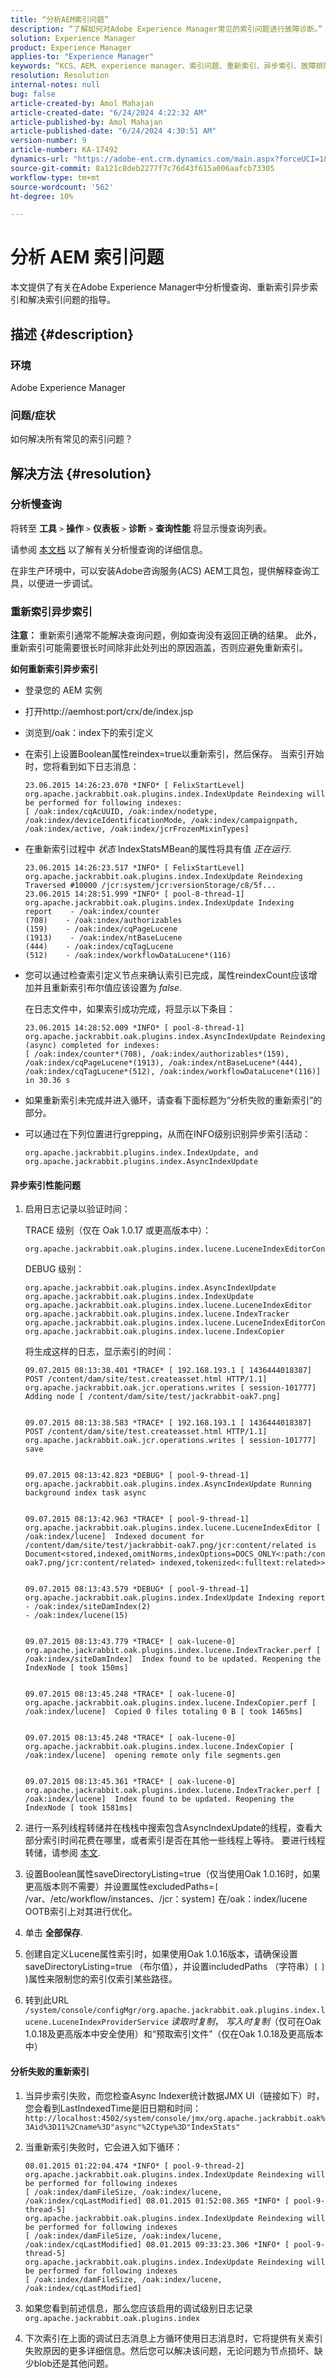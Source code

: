 ```yaml
---
title: “分析AEM索引问题”
description: “了解如何对Adobe Experience Manager常见的索引问题进行故障诊断。”
solution: Experience Manager
product: Experience Manager
applies-to: "Experience Manager"
keywords: “KCS、AEM、experience manager、索引问题、重新索引、异步索引、故障排除”
resolution: Resolution
internal-notes: null
bug: false
article-created-by: Amol Mahajan
article-created-date: "6/24/2024 4:22:32 AM"
article-published-by: Amol Mahajan
article-published-date: "6/24/2024 4:30:51 AM"
version-number: 9
article-number: KA-17492
dynamics-url: "https://adobe-ent.crm.dynamics.com/main.aspx?forceUCI=1&pagetype=entityrecord&etn=knowledgearticle&id=2bb9855b-e131-ef11-8409-00224809adb3"
source-git-commit: 8a121c8deb2277f7c76d43f615a006aafcb73305
workflow-type: tm+mt
source-wordcount: '562'
ht-degree: 10%

---
```


# 分析 AEM 索引问题


本文提供了有关在Adobe Experience Manager中分析慢查询、重新索引异步索引和解决索引问题的指导。

## 描述 {#description}


### 环境

Adobe Experience Manager



### 问题/症状

如何解决所有常见的索引问题？


## 解决方法 {#resolution}


### 分析慢查询

将转至 <b>工具</b> `>`  <b>操作</b> `>`  <b>仪表板</b> `>`  <b>诊断</b> `>`  <b>查询性能</b> 将显示慢查询列表。

请参阅 [本文档](https://docs.adobe.com/docs/en/aem/6-2/deploy/platform/queries-and-indexing.html#Troubleshooting%20indexing%20issues) 以了解有关分析慢查询的详细信息。

在非生产环境中，可以安装Adobe咨询服务(ACS) AEM工具包，提供解释查询工具，以便进一步调试。

### 重新索引异步索引

<b>注意：</b> 重新索引通常不能解决查询问题，例如查询没有返回正确的结果。 此外，重新索引可能需要很长时间除非此处列出的原因涵盖，否则应避免重新索引。

<b>如何重新索引异步索引</b>

- 登录您的 AEM 实例
- 打开http://aemhost:port/crx/de/index.jsp
- 浏览到/oak：index下的索引定义
- 在索引上设置Boolean属性reindex=true以重新索引，然后保存。 当索引开始时，您将看到如下日志消息：


  ```
  23.06.2015 14:26:23.070 *INFO* [ FelixStartLevel] 
  org.apache.jackrabbit.oak.plugins.index.IndexUpdate Reindexing will be performed for following indexes: 
  [ /oak:index/cqAcUUID, /oak:index/nodetype, /oak:index/deviceIdentificationMode, /oak:index/campaignpath, /oak:index/active, /oak:index/jcrFrozenMixinTypes]
  ```


- 在重新索引过程中 *状态* IndexStatsMBean的属性将具有值 *正在运行*.


  ```
  23.06.2015 14:26:23.517 *INFO* [ FelixStartLevel] 
  org.apache.jackrabbit.oak.plugins.index.IndexUpdate Reindexing Traversed #10000 /jcr:system/jcr:versionStorage/c8/5f...
  23.06.2015 14:28:51.999 *INFO* [ pool-8-thread-1]  org.apache.jackrabbit.oak.plugins.index.IndexUpdate Indexing
  report    - /oak:index/counter
  (708)    - /oak:index/authorizables
  (159)    - /oak:index/cqPageLucene
  (1913)    - /oak:index/ntBaseLucene
  (444)    - /oak:index/cqTagLucene
  (512)    - /oak:index/workflowDataLucene*(116)
  ```


- 您可以通过检查索引定义节点来确认索引已完成，属性reindexCount应该增加并且重新索引布尔值应该设置为 *false*.


  在日志文件中，如果索引成功完成，将显示以下条目：


  ```
  23.06.2015 14:28:52.009 *INFO* [ pool-8-thread-1] 
  org.apache.jackrabbit.oak.plugins.index.AsyncIndexUpdate Reindexing (async) completed for indexes: 
  [ /oak:index/counter*(708), /oak:index/authorizables*(159),
  /oak:index/cqPageLucene*(1913), /oak:index/ntBaseLucene*(444),
  /oak:index/cqTagLucene*(512), /oak:index/workflowDataLucene*(116)] 
  in 30.36 s
  ```


- 如果重新索引未完成并进入循环，请查看下面标题为“分析失败的重新索引”的部分。
- 可以通过在下列位置进行grepping，从而在INFO级别识别异步索引活动：


  ```
  org.apache.jackrabbit.plugins.index.IndexUpdate, and
  org.apache.jackrabbit.plugins.index.AsyncIndexUpdate
  ```


#### 异步索引性能问题

1. 启用日志记录以验证时间：


   TRACE 级别（仅在 Oak 1.0.17 或更高版本中）：


   ```
   org.apache.jackrabbit.oak.plugins.index.lucene.LuceneIndexEditorContext.perf
   ```



   DEBUG 级别：


   ```
   org.apache.jackrabbit.oak.plugins.index.AsyncIndexUpdate
   org.apache.jackrabbit.oak.plugins.index.IndexUpdate
   org.apache.jackrabbit.oak.plugins.index.lucene.LuceneIndexEditor
   org.apache.jackrabbit.oak.plugins.index.lucene.IndexTracker
   org.apache.jackrabbit.oak.plugins.index.lucene.LuceneIndexEditorContext
   org.apache.jackrabbit.oak.plugins.index.lucene.IndexCopier
   ```



   将生成这样的日志，显示索引的时间：


   ```
   09.07.2015 08:13:38.401 *TRACE* [ 192.168.193.1 [ 1436444018387]  POST /content/dam/site/test.createasset.html HTTP/1.1]  org.apache.jackrabbit.oak.jcr.operations.writes [ session-101777]  Adding node [ /content/dam/site/test/jackrabbit-oak7.png] 
   
   
   09.07.2015 08:13:38.583 *TRACE* [ 192.168.193.1 [ 1436444018387]  POST /content/dam/site/test.createasset.html HTTP/1.1]  org.apache.jackrabbit.oak.jcr.operations.writes [ session-101777]  save
   
   
   09.07.2015 08:13:42.823 *DEBUG* [ pool-9-thread-1]  org.apache.jackrabbit.oak.plugins.index.AsyncIndexUpdate Running background index task async
   
   
   09.07.2015 08:13:42.963 *TRACE* [ pool-9-thread-1]  org.apache.jackrabbit.oak.plugins.index.lucene.LuceneIndexEditor [ /oak:index/lucene]  Indexed document for /content/dam/site/test/jackrabbit-oak7.png/jcr:content/related is Document<stored,indexed,omitNorms,indexOptions=DOCS_ONLY<:path:/content/dam/site/test/jackrabbit-oak7.png/jcr:content/related> indexed,tokenized<:fulltext:related>>
   
   
   09.07.2015 08:13:43.579 *DEBUG* [ pool-9-thread-1]  org.apache.jackrabbit.oak.plugins.index.IndexUpdate Indexing report
   - /oak:index/siteDamIndex(2)
   - /oak:index/lucene(15)
   
   
   09.07.2015 08:13:43.779 *TRACE* [ oak-lucene-0]  org.apache.jackrabbit.oak.plugins.index.lucene.IndexTracker.perf [ /oak:index/siteDamIndex]  Index found to be updated. Reopening the IndexNode [ took 150ms] 
   
   
   09.07.2015 08:13:45.248 *TRACE* [ oak-lucene-0]  org.apache.jackrabbit.oak.plugins.index.lucene.IndexCopier.perf [ /oak:index/lucene]  Copied 0 files totaling 0 B [ took 1465ms] 
   
   
   09.07.2015 08:13:45.248 *TRACE* [ oak-lucene-0]  org.apache.jackrabbit.oak.plugins.index.lucene.IndexCopier [ /oak:index/lucene]  opening remote only file segments.gen
   
   
   09.07.2015 08:13:45.361 *TRACE* [ oak-lucene-0]  org.apache.jackrabbit.oak.plugins.index.lucene.IndexTracker.perf [ /oak:index/lucene]  Index found to be updated. Reopening the IndexNode [ took 1581ms]
   ```


2. 进行一系列线程转储并在栈栈中搜索包含AsyncIndexUpdate的线程，查看大部分索引时间花费在哪里，或者索引是否在其他一些线程上等待。 要进行线程转储，请参阅 [本文](https://experienceleague.adobe.com/docs/experience-cloud-kcs/kbarticles/KA-17452.html).
3. 设置Boolean属性saveDirectoryListing=true（仅当使用Oak 1.0.16时，如果更高版本则不需要）并设置属性excludedPaths=`[` /var、/etc/workflow/instances、/jcr：system`]`  在/oak：index/lucene OOTB索引上对其进行优化。
4. 单击 <b>全部保存</b>.
5. 创建自定义Lucene属性索引时，如果使用Oak 1.0.16版本，请确保设置saveDirectoryListing=true （布尔值），并设置includedPaths （字符串）`[` `]` )属性来限制您的索引仅索引某些路径。
6. 转到此URL `/system/console/configMgr/org.apache.jackrabbit.oak.plugins.index.lucene.LuceneIndexProviderService` *读取时复制*， *写入时复制*（仅可在Oak 1.0.18及更高版本中安全使用）和“预取索引文件”（仅在Oak 1.0.18及更高版本中）


#### 分析失败的重新索引

1. 当异步索引失败，而您检查Async Indexer统计数据JMX UI（链接如下）时，您会看到LastIndexedTime是旧日期和时间： `http://localhost:4502/system/console/jmx/org.apache.jackrabbit.oak%3Aid%3D11%2Cname%3D"async"%2Ctype%3D"IndexStats"`
2. 当重新索引失败时，它会进入如下循环：


   ```
   08.01.2015 01:22:04.474 *INFO* [ pool-9-thread-2]  
   org.apache.jackrabbit.oak.plugins.index.IndexUpdate Reindexing will be performed for following indexes 
   [ /oak:index/damFileSize, /oak:index/lucene, /oak:index/cqLastModified] 08.01.2015 01:52:08.365 *INFO* [ pool-9-thread-5]  
   org.apache.jackrabbit.oak.plugins.index.IndexUpdate Reindexing will be performed for following indexes 
   [ /oak:index/damFileSize, /oak:index/lucene, /oak:index/cqLastModified] 08.01.2015 09:33:23.306 *INFO* [ pool-9-thread-5]  
   org.apache.jackrabbit.oak.plugins.index.IndexUpdate Reindexing will be performed for following indexes 
   [ /oak:index/damFileSize, /oak:index/lucene, /oak:index/cqLastModified]
   ```


3. 如果您看到前述信息，那么您应该启用的调试级别日志记录 `org.apache.jackrabbit.oak.plugins.index`
4. 下次索引在上面的调试日志消息上方循环使用日志消息时，它将提供有关索引失败原因的更多详细信息。然后您可以解决该问题，无论问题为节点损坏、缺少blob还是其他问题。

